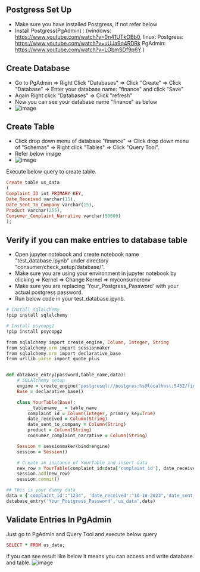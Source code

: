 ## Postgress Set Up
- Make sure you have installed Postgress, if not refer below 
- Install Postgress(PgAdmin) : (windows: https://www.youtube.com/watch?v=0n41UTkOBb0, linux: Postgress: https://www.youtube.com/watch?v=uUJa9q4RDRk PgAdmin: https://www.youtube.com/watch?v=LObmSDf9p6Y )

## Create Database
- Go to PgAdmin => Right Click "Databases" => Click "Create" => Click "Database" => Enter your database name: "finance" and click "Save"
- Again Right click "Databases" => Click "refresh"
- Now you can see your database name "finance" as below
- ![image](https://github.com/ShubhPatil95/Finance_Complaint_Classification/assets/74223025/e0af4452-87b4-4438-8602-6eee6d8314b2)

## Create Table
- Click drop down menu of database "finance" => Click drop down menu of "Schemas" => Right click "Tables" => Click "Query Tool".
- Refer below image
- ![image](https://github.com/ShubhPatil95/Finance_Complaint_Classification/assets/74223025/25233949-e90f-4aed-a701-1acdbed365b4)

Execute below query to create table.
```ruby
Create table us_data
(
Complaint_ID int PRIMARY KEY,
Date_Received varchar(15),
Date_Sent_To_Company varchar(15),
Product varchar(255),
Consumer_Complaint_Narrative varchar(50000)
);
```

## Verify if you can make entries to database table
- Open jupyter notebook and create notebook name "test_database.ipynb" under directory "consumer/check_setup/database/".
- Make sure you are using your environment in jupyter notebook by clicking => Kernel => Change Kernel => myconsumerenv 
- Make sure you are replacing 'Your_Postgress_Password' with your actual postgress password.
- Run below code in your test_database.ipynb.

```ruby
# Install sqlalchemy
!pip install sqlalchemy

# Install psycopg2
!pip install psycopg2

from sqlalchemy import create_engine, Column, Integer, String
from sqlalchemy.orm import sessionmaker
from sqlalchemy.orm import declarative_base
from urllib.parse import quote_plus


def database_entry(password,table_name,data):
    # SQLAlchemy setup
    engine = create_engine("postgresql://postgres:%s@localhost:5432/finance" % quote_plus(password))
    Base = declarative_base()

    class YourTable(Base):
        __tablename__ = table_name
        complaint_id = Column(Integer, primary_key=True)
        date_received = Column(String)
        date_sent_to_company = Column(String)
        product = Column(String)
        consumer_complaint_narrative = Column(String)

    Session = sessionmaker(bind=engine)
    session = Session()

    # Create an instance of YourTable and insert data
    new_row = YourTable(complaint_id=data['complaint_id'], date_received=data['date_received'], date_sent_to_company=data['date_sent_to_company'],product=data['product'],consumer_complaint_narrative=data['consumer_complaint_narrative'])
    session.add(new_row)
    session.commit()

## This is your dummy data
data = {'complaint_id':"1234", 'date_received':"10-10-2023",'date_sent_to_company':"12121","product":"Credit Card",'consumer_complaint_narrative':"My credit card bill is incorrect"}
database_entry('Your_Postgress_Password','us_data',data)
```

## Validate Entries In PgAdmin
Just go to PgAdmin and Query Tool and execute below query
```ruby
SELECT * FROM us_data;
```
if you can see result like below it means you can access and write database and table.
![image](https://github.com/ShubhPatil95/demo/assets/74223025/c4bdee44-f767-48b2-9563-14c2df82790a)
